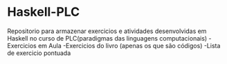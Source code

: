# Haskell-PLC
Repositorio para armazenar exercicios e atividades desenvolvidas em Haskell no curso de PLC(paradigmas das linguagens computacionais)
-Exercicios em Aula
-Exercicios do livro (apenas os que são códigos)
-Lista de exercicio pontuada
